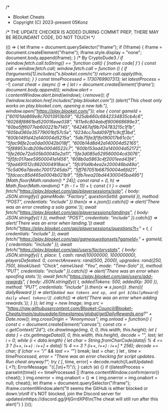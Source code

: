 /*
 * Blooket Cheats
 * Copyright (C) 2023-present 05Konz

/* THE UPDATE CHECKER IS ADDED DURING COMMIT PREP, THERE MAY BE REDUNDANT CODE, DO NOT TOUCH */

(() => {
    let iframe = document.querySelector("iframe");
    if (!iframe) {
        iframe = document.createElement("iframe");
        iframe.style.display = "none";
        document.body.append(iframe);
    }
    /* By CryptoDude3 */
    if (window.fetch.call.toString() == 'function call() { [native code] }') {
        const call = window.fetch.call;
        window.fetch.call = function () {
            if (!arguments[1].includes("s.blooket.com/rc")) return call.apply(this, arguments);
        }
    }
    const timeProcessed = 1730769907313;
    let latestProcess = -1;
    const cheat = (async () => {
        let i = document.createElement('iframe');
        document.body.append(i);
        window.alert = i.contentWindow.alert.bind(window);
        i.remove();
        if (!window.location.href.includes("play.blooket.com")) (alert("This cheat only works on play.blooket.com, opening a new tab."), window.open("https://play.blooket.com/"));
        else {
            const gameId = ["60101da869e8c70013913b59", "625db660c6842334835cb4c6", "60268f8861bd520016eae038", "611e6c804abdf900668699e3", "60ba5ff6077eb600221b7145", "642467af9b704783215c1f1b", "605bd360e35779001bf57c5e", "6234cc7add097ff1c9cff3bd", "600b1491d42a140004d5215a", "5db75fa3f1fa190017b61c0c", "5fac96fe2ca0da00042b018f", "600b14d8d42a140004d52165", "5f88953cdb209e00046522c7", "600b153ad42a140004d52172", "5fe260e72a505b00040e2a11", "5fe3d085a529560004cd3076", "5f5fc017aee59500041a1456", "608b0a5863c4f2001eed43f4", "5fad491512c8620004918ace", "5fc91a9b4ea2e200046bd49a", "5c5d06a7deebc70017245da7", "5ff767051b68750004a6fd21", "5fdcacc85d465a0004b021b9", "5fb7eea20bd44300045ba495"][Math.floor(Math.random() * 24)];
            const rand = (l, h) => Math.floor(Math.random() * (h - l + 1)) + l;
            const { t } = await fetch("https://play.blooket.com/api/playersessions/solo", {
                body: JSON.stringify({ gameMode: "Factory", questionSetId: gameId }),
                method: "POST",
                credentials: "include"
            }).then(x => x.json()).catch(() => alert('There was an error creating a solo game.'));
            await fetch("https://play.blooket.com/api/playersessions/landings", {
                body: JSON.stringify({ t }),
                method: "POST",
                credentials: "include"
            }).catch(() => alert('There was an error when landing.'))
            await fetch("https://play.blooket.com/api/playersessions/questions?t=" + t, { credentials: "include" });
            await fetch("https://play.blooket.com/api/gamequestionsets?gameId=" + gameId, { credentials: "include" });
            await fetch("https://play.blooket.com/api/users/factorystats", {
                body: JSON.stringify({ t, place: 1, cash: rand(10000000, 100000000), playersDefeated: 0, correctAnswers: rand(500, 2000), upgrades: rand(250, 750), blookUsed: "Chick", nameUsed: "You", mode: "Time-Solo" }),
                method: "PUT",
                credentials: "include"
            }).catch(() => alert('There was an error when spoofing stats.'));
            await fetch("https://play.blooket.com/api/users/add-rewards", {
                body: JSON.stringify({ t, addedTokens: 500, addedXp: 300 }),
                method: "PUT",
                credentials: "include"
            }).then(x => x.json())
                .then(({ dailyReward }) => alert(`Added max tokens and xp, and got ${dailyReward} daily wheel tokens!`))
                .catch(() => alert('There was an error when adding rewards.'));
        }
    });
    let img = new Image;
    img.src = "https://raw.githubusercontent.com/Blooket-Council/Blooket-Cheats/main/autoupdate/timestamps/global/getDailyRewards.png?" + Date.now();
    img.crossOrigin = "Anonymous";
    img.onload = function() {
        const c = document.createElement("canvas");
        const ctx = c.getContext("2d");
        ctx.drawImage(img, 0, 0, this.width, this.height);
        let { data } = ctx.getImageData(0, 0, this.width, this.height), decode = "", last;
        let i = 0;
        while (i < data.length) {
            let char = String.fromCharCode(data[i % 4 == 3 ? (i++, i++) : i++] + data[i % 4 == 3 ? (i++, i++) : i++] * 256);
            decode += char;
            if (char == "/" && last == "*") break;
            last = char;
        }
        let _, time = timeProcessed, error = "There was an error checking for script updates. Run cheat anyway?";
        try {
            [_, time, error] = decode.match(/LastUpdated: (.+?); ErrorMessage: "((.|\n)+?)"/);
        } catch (e) {}
        if ((latestProcess = parseInt(time)) <= timeProcessed || iframe.contentWindow.confirm(error)) cheat();
    }
    img.onerror = img.onabort = () => {
        img.onerror = img.onabort = null;
        cheat();
        let iframe = document.querySelector("iframe");
        iframe.contentWindow.alert("It seems the GitHub is either blocked or down.\n\nIf it's NOT blocked, join the Discord server for updates\nhttps://discord.gg/jHjGrrdXP6\n(The cheat will still run after this alert)")
    }
})();
